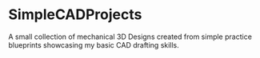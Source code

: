 # SimpleCADProjects
A small collection of mechanical 3D Designs created from simple practice blueprints showcasing my basic CAD drafting skills.
